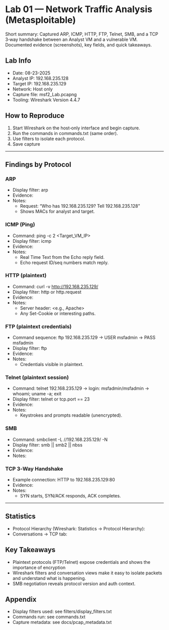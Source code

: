 # Lab 01 — Network Traffic Analysis (Metasploitable)

Short summary: Captured ARP, ICMP, HTTP, FTP, Telnet, SMB, and a TCP 3‑way handshake between an Analyst VM and a vulnerable VM. Documented evidence (screenshots), key fields, and quick takeaways.

## Lab Info
- Date: 08-23-2025
- Analyst IP: 192.168.235.128
- Target IP: 192.168.235.129
- Network: Host only
- Capture file: msf2_Lab.pcapng
- Tooling: Wireshark Version 4.4.7

## How to Reproduce 
1) Start Wireshark on the host‑only interface and begin capture.
2) Run the commands in commands.txt (same order).
3) Use filters to isolate each protocol.
4) Save capture

---

## Findings by Protocol

### ARP
- Display filter: arp
- Evidence:
- Notes:
  - Request: “Who has 192.168.235.129? Tell 192.168.235.128”
  - Shows MACs for analyst and target.

### ICMP (Ping)
- Command: ping -c 2 <Target_VM_IP>
- Display filter: icmp
- Evidence:
- Notes:
  - Real Time Text from the Echo reply field.
  - Echo request ID/seq numbers match reply.

### HTTP (plaintext)
- Command: curl -v http://192.168.235.129/
- Display filter: http or http.request
- Evidence: 
- Notes:
  - Server header: <e.g., Apache>
  - Any Set-Cookie or interesting paths.

### FTP (plaintext credentials)
- Command sequence: ftp 192.168.235.129 → USER msfadmin → PASS msfadmin
- Display filter: ftp
- Evidence: 
- Notes:
  - Credentials visible in plaintext.

### Telnet (plaintext session)
- Command: telnet 192.168.235.129 → login: msfadmin/msfadmin → whoami; uname -a; exit
- Display filter: telnet or tcp.port == 23
- Evidence:
- Notes:
  - Keystrokes and prompts readable (unencrypted).

### SMB
- Command: smbclient -L //192.168.235.129/ -N
- Display filter: smb || smb2 || nbss
- Evidence: 
- Notes:


### TCP 3‑Way Handshake
- Example connection: HTTP to 192.168.235.129:80
- Evidence:
- Notes:
  - SYN starts, SYN/ACK responds, ACK completes.

---

## Statistics
- Protocol Hierarchy (Wireshark: Statistics → Protocol Hierarchy): 
- Conversations → TCP tab: 

## Key Takeaways
- Plaintext protocols (FTP/Telnet) expose credentials and shows the importance of encryption
- Wireshark filters and conversation views make it easy to isolate packets and understand what is happening.
- SMB negotiation reveals protocol version and auth context.

## Appendix
- Display filters used: see filters/display_filters.txt
- Commands run: see commands.txt
- Capture metadata: see docs/pcap_metadata.txt
